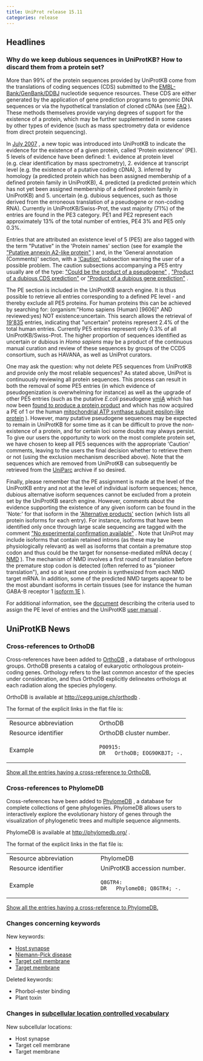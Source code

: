 ```yaml
---
title: UniProt release 15.11
categories: release
---
```


## Headlines

### Why do we keep dubious sequences in UniProtKB? How to discard them from a protein set?

More than 99% of the protein sequences provided by UniProtKB come from the translations of coding sequences (CDS) submitted to the [EMBL-Bank/GenBank/DDBJ](http://www.insdc.org/) nucleotide sequence resources. These CDS are either generated by the application of gene prediction programs to genomic DNA sequences or via the hypothetical translation of cloned cDNAs (see [FAQ](http://www.uniprot.org/help/sequence_origin) ). These methods themselves provide varying degrees of support for the existence of a protein, which may be further supplemented in some cases by other types of evidence (such as mass spectrometry data or evidence from direct protein sequencing).

In [July 2007](http://www.uniprot.org/news/2007/07/24/release) , a new topic was introduced into UniProtKB to indicate the evidence for the existence of a given protein, called 'Protein existence' (PE). 5 levels of evidence have been defined: 1. evidence at protein level (e.g. clear identification by mass spectrometry), 2. evidence at transcript level (e.g. the existence of a putative coding cDNA), 3. inferred by homology (a predicted protein which has been assigned membership of a defined protein family in UniProtKB), 4. predicted (a predicted protein which has not yet been assigned membership of a defined protein family in UniProtKB) and 5. uncertain (e.g. dubious sequences, such as those derived from the erroneous translation of a pseudogene or non-coding RNA). Currently in UniProtKB/Swiss-Prot, the vast majority (71%) of the entries are found in the PE3 category. PE1 and PE2 represent each approximately 13% of the total number of entries, PE4 3% and PE5 only 0.3%.

Entries that are attributed an existence level of 5 (PE5) are also tagged with the term "Putative" in the 'Protein names' section (see for example the ["Putative annexin A2-like protein"](http://www.uniprot.org/uniprot/A6NMY6#section_name) ) and, in the 'General annotation (Comments)' section, with a ['Caution'](http://www.uniprot.org/uniprot/A6NMY6#section_comments) subsection warning the user of a possible problem. The caution subsections accompanying a PE5 entry usually are of the type: ["Could be the product of a pseudogene"](http://www.uniprot.org/uniprot/O65469#section_comments) , ["Product of a dubious CDS prediction"](http://www.uniprot.org/uniprot/Q9UI25#section_comments) or ["Product of a dubious gene prediction"](http://www.uniprot.org/uniprot/P28626#section_comments) .

The PE section is included in the UniProtKB search engine. It is thus possible to retrieve all entries corresponding to a defined PE level - and thereby exclude all PE5 proteins. For human proteins this can be achieved by searching for: (organism:"Homo sapiens (Human) \[9606\]" AND reviewed:yes) NOT existence:uncertain. This search allows the retrieval of [19'835](http://www.uniprot.org/uniprot/?query=taxonomy:9606+AND+reviewed:yes+NOT+existence:uncertain) entries, indicating that "uncertain" proteins represent 2.4% of the total human entries. Currently PE5 entries represent only 0.3% of all UniProtKB/Swiss-Prot. The higher proportion of sequences identified as uncertain or dubious in *Homo sapiens* may be a product of the continuous manual curation and review of these sequences by groups of the CCDS consortium, such as HAVANA, as well as UniProt curators.

One may ask the question: why not delete PE5 sequences from UniProtKB and provide only the most reliable sequences? As stated above, UniProt is continuously reviewing all protein sequences. This process can result in both the removal of some PE5 entries (in which evidence of pseudogenization is overwhelming for instance) as well as the upgrade of other PE5 entries (such as the putative *E.coli* pseudogene [ymiA](http://www.uniprot.org/uniprot/P0CB62) which has now been [found to produce a protein product](http://www.ncbi.nlm.nih.gov/pubmed/19121005) and which has now acquired a PE of 1 or the human [mitochondrial ATP synthase subunit epsilon-like protein](http://www.uniprot.org/uniprot/Q5VTU8) ). However, many putative pseudogene sequences may be expected to remain in UniProtKB for some time as it can be difficult to prove the non-existence of a protein, and for certain loci some doubts may always persist. To give our users the opportunity to work on the most complete protein set, we have chosen to keep all PE5 sequences with the appropriate 'Caution' comments, leaving to the users the final decision whether to retrieve them or not (using the exclusion mechanism described above). Note that the sequences which are removed from UniProtKB can subsequently be retrieved from the [UniParc](http://www.uniprot.org/help/uniparc) archive if so desired.

Finally, please remember that the PE assignment is made at the level of the UniProtKB entry and not at the level of individual isoform sequences; hence, dubious alternative isoform sequences cannot be excluded from a protein set by the UniProtKB search engine. However, comments about the evidence supporting the existence of any given isoform can be found in the 'Note:' for that isoform in the ['Alternative products'](http://www.uniprot.org/uniprot/Q9HCH5#section_alternative) section (which lists all protein isoforms for each entry). For instance, isoforms that have been identified only once through large scale sequencing are tagged with the comment ["No experimental confirmation available"](http://www.uniprot.org/uniprot/Q9HCH5#section_alternative) . Note that UniProt may include isoforms that contain retained introns (as these may be physiologically relevant) as well as isoforms that contain a premature stop codon and thus could be the target for nonsense-mediated mRNA decay ( [NMD](http://www.ncbi.nlm.nih.gov/pubmed/19859661,19359157,19162024) ). The mechanism of NMD involves a first round of translation before the premature stop codon is detected (often referred to as "pioneer translation"), and so at least one protein is synthesized from each NMD target mRNA. In addition, some of the predicted NMD targets appear to be the most abundant isoforms in certain tissues (see for instance the human GABA-B receptor 1 [isoform 1E](http://www.uniprot.org/uniprot/Q9UBS5#section_alternative) ).

For additional information, see the [document](http://www.uniprot.org/docs/pe_criteria) describing the criteria used to assign the PE level of entries and the UniProtKB [user manual](http://www.uniprot.org/manual/protein_existence) .

## UniProtKB News

### Cross-references to OrthoDB

Cross-references have been added to [OrthoDB](http://cegg.unige.ch/orthodb) , a database of orthologous groups. OrthoDB presents a catalog of eukaryotic orthologous protein-coding genes. Orthology refers to the last common ancestor of the species under consideration, and thus OrthoDB explicitly delineates orthologs at each radiation along the species phylogeny.

OrthoDB is available at <http://cegg.unige.ch/orthodb> .

The format of the explicit links in the flat file is:

<table><colgroup><col style="width: 50%" /><col style="width: 50%" /></colgroup><tbody><tr class="odd"><td>Resource abbreviation</td><td>OrthoDB</td></tr><tr class="even"><td>Resource identifier</td><td>OrthoDB cluster number.</td></tr><tr class="odd"><td>Example</td><td><pre><code>P00915:
DR   OrthoDB; EOG90KBJT; -.</code></pre></td></tr></tbody></table>

[Show all the entries having a cross-reference to OrthoDB.](http://www.uniprot.org/uniprot/?query=database%3AOrthoDB&sort=score)

### Cross-references to PhylomeDB

Cross-references have been added to [PhylomeDB](http://phylomedb.org/) , a database for complete collections of gene phylogenies. PhylomeDB allows users to interactively explore the evolutionary history of genes through the visualization of phylogenetic trees and multiple sequence alignments.

PhylomeDB is available at <http://phylomedb.org/> .

The format of the explicit links in the flat file is:

<table><colgroup><col style="width: 50%" /><col style="width: 50%" /></colgroup><tbody><tr class="odd"><td>Resource abbreviation</td><td>PhylomeDB</td></tr><tr class="even"><td>Resource identifier</td><td>UniProtKB accession number.</td></tr><tr class="odd"><td>Example</td><td><pre><code>Q8GTR4:
DR   PhylomeDB; Q8GTR4; -.</code></pre></td></tr></tbody></table>

[Show all the entries having a cross-reference to PhylomeDB.](http://www.uniprot.org/uniprot/?query=database%3APhylomeDB&sort=score)

### Changes concerning keywords

New keywords:

-   [Host synapse](http://www.uniprot.org/keywords/KW-1051)
-   [Niemann-Pick disease](http://www.uniprot.org/keywords/KW-1054)
-   [Target cell membrane](http://www.uniprot.org/keywords/KW-1052)
-   [Target membrane](http://www.uniprot.org/keywords/KW-1053)

Deleted keywords:

-   Phorbol-ester binding
-   Plant toxin

### Changes in [subcellular location controlled vocabulary](http://www.uniprot.org/docs/subcell)

New subcellular locations:

-   Host synapse
-   Target cell membrane
-   Target membrane

